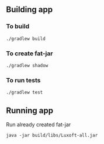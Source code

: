 ## Building app

### To build

```
./gradlew build

```

### To create fat-jar

```
./gradlew shadow
```


### To run tests

```
./gradlew test
```

## Running app


Run already created fat-jar

```
java -jar build/libs/Luxoft-all.jar
```

